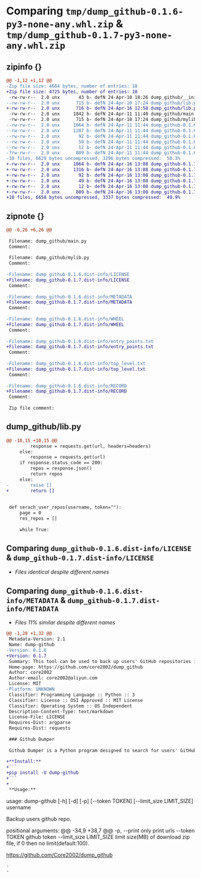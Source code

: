 # Comparing `tmp/dump_github-0.1.6-py3-none-any.whl.zip` & `tmp/dump_github-0.1.7-py3-none-any.whl.zip`

## zipinfo {}

```diff
@@ -1,12 +1,12 @@
-Zip file size: 4684 bytes, number of entries: 10
+Zip file size: 4725 bytes, number of entries: 10
 -rw-rw-r--  2.0 unx       43 b- defN 24-Apr-10 18:26 dump_github/__init__.py
--rw-rw-r--  2.0 unx      715 b- defN 24-Apr-10 17:24 dump_github/lib.py
+-rw-rw-r--  2.0 unx      716 b- defN 24-Apr-16 12:58 dump_github/lib.py
 -rw-rw-r--  2.0 unx     1842 b- defN 24-Apr-11 11:40 dump_github/main.py
 -rw-rw-r--  2.0 unx      715 b- defN 24-Apr-10 17:24 dump_github/mylib.py
--rw-rw-r--  2.0 unx     1064 b- defN 24-Apr-11 11:44 dump_github-0.1.6.dist-info/LICENSE
--rw-rw-r--  2.0 unx     1287 b- defN 24-Apr-11 11:44 dump_github-0.1.6.dist-info/METADATA
--rw-rw-r--  2.0 unx       92 b- defN 24-Apr-11 11:44 dump_github-0.1.6.dist-info/WHEEL
--rw-rw-r--  2.0 unx       50 b- defN 24-Apr-11 11:44 dump_github-0.1.6.dist-info/entry_points.txt
--rw-rw-r--  2.0 unx       12 b- defN 24-Apr-11 11:44 dump_github-0.1.6.dist-info/top_level.txt
-?rw-rw-r--  2.0 unx      809 b- defN 24-Apr-11 11:44 dump_github-0.1.6.dist-info/RECORD
-10 files, 6629 bytes uncompressed, 3296 bytes compressed:  50.3%
+-rw-rw-r--  2.0 unx     1064 b- defN 24-Apr-16 13:08 dump_github-0.1.7.dist-info/LICENSE
+-rw-rw-r--  2.0 unx     1316 b- defN 24-Apr-16 13:08 dump_github-0.1.7.dist-info/METADATA
+-rw-rw-r--  2.0 unx       92 b- defN 24-Apr-16 13:08 dump_github-0.1.7.dist-info/WHEEL
+-rw-rw-r--  2.0 unx       49 b- defN 24-Apr-16 13:08 dump_github-0.1.7.dist-info/entry_points.txt
+-rw-rw-r--  2.0 unx       12 b- defN 24-Apr-16 13:08 dump_github-0.1.7.dist-info/top_level.txt
+-rw-rw-r--  2.0 unx      809 b- defN 24-Apr-16 13:08 dump_github-0.1.7.dist-info/RECORD
+10 files, 6658 bytes uncompressed, 3337 bytes compressed:  49.9%
```

## zipnote {}

```diff
@@ -6,26 +6,26 @@
 
 Filename: dump_github/main.py
 Comment: 
 
 Filename: dump_github/mylib.py
 Comment: 
 
-Filename: dump_github-0.1.6.dist-info/LICENSE
+Filename: dump_github-0.1.7.dist-info/LICENSE
 Comment: 
 
-Filename: dump_github-0.1.6.dist-info/METADATA
+Filename: dump_github-0.1.7.dist-info/METADATA
 Comment: 
 
-Filename: dump_github-0.1.6.dist-info/WHEEL
+Filename: dump_github-0.1.7.dist-info/WHEEL
 Comment: 
 
-Filename: dump_github-0.1.6.dist-info/entry_points.txt
+Filename: dump_github-0.1.7.dist-info/entry_points.txt
 Comment: 
 
-Filename: dump_github-0.1.6.dist-info/top_level.txt
+Filename: dump_github-0.1.7.dist-info/top_level.txt
 Comment: 
 
-Filename: dump_github-0.1.6.dist-info/RECORD
+Filename: dump_github-0.1.7.dist-info/RECORD
 Comment: 
 
 Zip file comment:
```

## dump_github/lib.py

```diff
@@ -10,15 +10,15 @@
         response = requests.get(url, headers=headers)
     else:
         response = requests.get(url)
     if response.status_code == 200:
         repos = response.json()
         return repos
     else:
-        raise []
+        return []
 
 
 def serach_user_repos(username, token=""):
     page = 0
     res_repos = []
 
     while True:
```

## Comparing `dump_github-0.1.6.dist-info/LICENSE` & `dump_github-0.1.7.dist-info/LICENSE`

 * *Files identical despite different names*

## Comparing `dump_github-0.1.6.dist-info/METADATA` & `dump_github-0.1.7.dist-info/METADATA`

 * *Files 11% similar despite different names*

```diff
@@ -1,28 +1,32 @@
 Metadata-Version: 2.1
 Name: dump-github
-Version: 0.1.6
+Version: 0.1.7
 Summary: This tool can be used to back up users' GitHub repositories in case they need them later.
 Home-page: https://github.com/core2002/dump_github
 Author: core2002
 Author-email: core2002@aliyun.com
 License: MIT
-Platform: UNKNOWN
 Classifier: Programming Language :: Python :: 3
 Classifier: License :: OSI Approved :: MIT License
 Classifier: Operating System :: OS Independent
 Description-Content-Type: text/markdown
 License-File: LICENSE
 Requires-Dist: argparse
 Requires-Dist: requests
 
 ### Github Dumper
 
 Github Dumper is a Python program designed to search for users' GitHub repositories and download the repositories. This tool can be used to back up users' GitHub repositories in case they need them later.
 
+**Install:**
+```
+pip install -U dump-github
+```
+
 **Usage:**
 ```
 usage: dump-github [-h] [-d] [-p] [--token TOKEN] [--limit_size LIMIT_SIZE] username
 
 Backup users github repo.
 
 positional arguments:
@@ -34,9 +38,7 @@
   -p, --print           only print urls
   --token TOKEN         github token
   --limit_size LIMIT_SIZE
                         limit size(MB) of download zip file, if 0 then no limit(default:100).
 
 https://github.com/Core2002/dump_github
 ```
-
-
```

